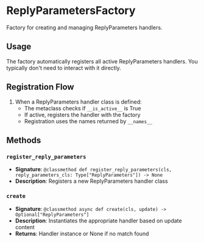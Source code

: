 # ReplyParametersFactory

Factory for creating and managing ReplyParameters handlers.

## Usage

The factory automatically registers all active ReplyParameters handlers. 
You typically don't need to interact with it directly.

## Registration Flow

1. When a ReplyParameters handler class is defined:
   - The metaclass checks if `__is_active__` is True
   - If active, registers the handler with the factory
   - Registration uses the names returned by `__names__`

## Methods

### `register_reply_parameters`
- **Signature**: `@classmethod def register_reply_parameters(cls, reply_parameters_cls: Type["ReplyParameters"]) -> None`
- **Description**: Registers a new ReplyParameters handler class

### `create`
- **Signature**: `@classmethod async def create(cls, update) -> Optional["ReplyParameters"]`
- **Description**: Instantiates the appropriate handler based on update content
- **Returns**: Handler instance or None if no match found
